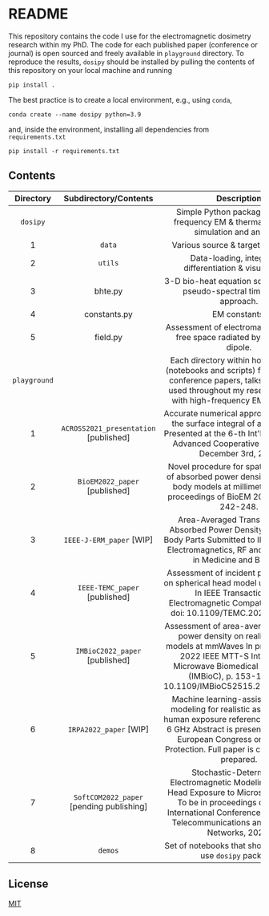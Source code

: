 # README

This repository contains the code I use for the electromagnetic dosimetry research within my PhD.
The code for each published paper (conference or journal) is open sourced and freely available in `playground` directory.
To reproduce the results, `dosipy` should be installed by pulling the contents of this repository on your local machine and running
```shell
pip install .
```
The best practice is to create a local environment, e.g., using `conda`,
```shell
conda create --name dosipy python=3.9
```
and, inside the environment, installing all dependencies from `requirements.txt`
```shell
pip install -r requirements.txt
```

## Contents

| Directory | Subdirectory/Contents | Description |
|:---:|:---:|:---:|
| `dosipy` |  | Simple Python package for high-frequency EM & thermal dosimetry simulation and analysis. |
| 1 | `data` | Various source & target EM models. |
| 2 | `utils` | Data-loading, integration, differentiation & visualization. |
| 3 | bhte.py | 3-D bio-heat equation solver based on pseudo-spectral time domain approach. |
| 4 | constants.py | EM constants. |
| 5 | field.py | Assessment of electromagnetic field in free space radiated by half-wave dipole. |
| `playground` |  | Each directory within holds the code (notebooks and scripts) for journal and  conference papers, talks, and demos used throughout my research dealing  with high-frequency EM dosimetry. |
| 1 | `ACROSS2021_presentation` [published] | Accurate numerical approach to solving the surface integral of a vector field Presented at the 6-th Int'l Workshop on Advanced Cooperative Systems on December 3rd, 2021 |
| 2 | `BioEM2022_paper` [published] | Novel procedure for spatial averaging of absorbed power density on realistic body models at millimeter waves In proceedings of BioEM 2022, 2022, p. 242-248. |
| 3 | `IEEE-J-ERM_paper` [WIP] | Area-Averaged Transmitted and Absorbed Power Density on Realistic Body Parts Submitted to IEEE Journal of Electromagnetics, RF and Microwaves in Medicine and Biology. |
| 4 | `IEEE-TEMC_paper` [published] | Assessment of incident power density on spherical head model up to 100 GHz In IEEE Transactions on Electromagnetic Compatibility, 2022, doi: 10.1109/TEMC.2022.3183071 |
| 5 | `IMBioC2022_paper` [published] | Assessment of area-average absorbed power density on realistic tissue models at mmWaves In proceedings of 2022 IEEE MTT-S International Microwave Biomedical Conference (IMBioC), p. 153-155, doi: 10.1109/IMBioC52515.2022.9790150 |
| 6 | `IRPA2022_paper` [WIP] | Machine learning-assisted antenna modeling for realistic assessment of human exposure reference levels above 6 GHz  Abstract is presented at the 6th European Congress on Radiation Protection. Full paper is currently being prepared. |
| 7 | `SoftCOM2022_paper` [pending publishing] | Stochastic-Deterministic Electromagnetic Modeling of Human Head Exposure to Microsoft HoloLens To be in proceedings of the 30th International Conference on Software, Telecommunications and Computer Networks, 2022. |
| 8 | `demos` | Set of notebooks that showcase how to use `dosipy` package. |

 ## License

 [MIT](https://github.com/antelk/EMF-exposure-analysis/blob/main/LICENSE)